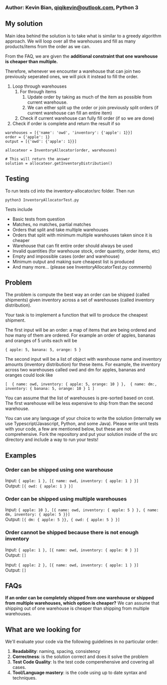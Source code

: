 ### Author: Kevin Bian, qiqikevin@outlook.com, Python 3
## My solution

Main idea behind the solution is to take what is similar to a greedy algorithm approach. We will loop over all the warehouses and fill as many products/items from the order as we can. 

From the FAQ, we are given the **additional constraint that one warehouse is cheaper than multiple.**

Therefore, whenever we encounter a warehouse that can join two previously seperated ones, we will pick it instead to fill the order.

1. Loop through warehouses
   1. For through items
      1. Update order by taking as much of the item as possible from current warehouse.
      2. We can either split up the order or join previously split orders (if current warehouse can fill an entire item)
   2. Check if current warehouse can fully fill order (if so we are done)
2. Check if order is complete and return the result if so

```
warehouses = [{'name': 'owd', 'inventory': {'apple': 1}}]
order = {'apple': 1}
output = [{'owd': {'apple': 1}}]

allocateor = InventoryAllocator(order, warehouses)

# This will return the answer
solution = allocateor.getInventoryDistribution() 
```


## Testing

To run tests cd into the inventory-allocator/src folder. Then run

```
python3 InventoryAllocatorTest.py
```

Tests include
- Basic tests from question
- Matches, no matches, partial matches
- Orders that split and take multiple warehouses
- Orders that split with minimum multiple warehouses taken since it is cheaper
- Warehouse that can fit entire order should always be used
- Invalid quantities (for warehouse stock, order quantity, order items, etc)
- Empty and impossible cases (order and warehouse)
- Minimum output and making sure cheapest list is produced
- And many more... (please see InventoryAllocatorTest.py comments)



## Problem

The problem is compute the best way an order can be shipped (called shipments) given inventory across a set of warehouses (called inventory distribution). 

Your task is to implement a function that will to produce the cheapest shipment.

The first input will be an order: a map of items that are being ordered and how many of them are ordered. For example an order of apples, bananas and oranges of 5 units each will be 

`{ apple: 5, banana: 5, orange: 5 }`

The second input will be a list of object with warehouse name and inventory amounts (inventory distribution) for these items. For example, the inventory across two warehouses called owd and dm for apples, bananas and oranges could look like

`[ 
    {
    	name: owd,
    	inventory: { apple: 5, orange: 10 }
    }, 
    {
    	name: dm:,
    	inventory: { banana: 5, orange: 10 } 1
]`

You can assume that the list of warehouses is pre-sorted based on cost. The first warehouse will be less expensive to ship from than the second warehouse.

You can use any language of your choice to write the solution (internally we use Typescript/Javascript, Python, and some Java). Please write unit tests with your code, a few are mentioned below, but these are not comprehensive. Fork the repository and put your solution inside of the src directory and include a way to run your tests!

## Examples

### Order can be shipped using one warehouse

Input: `{ apple: 1 }, [{ name: owd, inventory: { apple: 1 } }]`  
Output: `[{ owd: { apple: 1 } }]`

### Order can be shipped using multiple warehouses

Input: `{ apple: 10 }, [{ name: owd, inventory: { apple: 5 } }, { name: dm, inventory: { apple: 5 }}]`  
Output: `[{ dm: { apple: 5 }}, { owd: { apple: 5 } }]`

### Order cannot be shipped because there is not enough inventory

Input: `{ apple: 1 }, [{ name: owd, inventory: { apple: 0 } }]`  
Output: `[]`

Input: `{ apple: 2 }, [{ name: owd, inventory: { apple: 1 } }]`  
Output: `[]`

## FAQs
**If an order can be completely shipped from one warehouse or shipped from multiple warehouses, which option is cheaper?**
  We can assume that shipping out of one warehouse is cheaper than shipping from multiple warehouses.

## What are we looking for

We'll evaluate your code via the following guidelines in no particular order:

1. **Readability**: naming, spacing, consistency
2. **Correctness**: is the solution correct and does it solve the problem
3. **Test Code Quality**: Is the test code comperehensive and covering all cases.
4. **Tool/Language mastery**: is the code using up to date syntax and techniques. 
